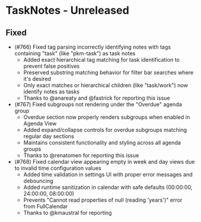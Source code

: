 # TaskNotes - Unreleased

<!--

**Added** for new features.
**Changed** for changes in existing functionality.
**Deprecated** for soon-to-be removed features.
**Removed** for now removed features.
**Fixed** for any bug fixes.
**Security** in case of vulnerabilities.

Always acknowledge contributors and those who report issues. 

Example:

```
## Fixed

- (#768) Fixed calendar view appearing empty in week and day views due to invalid time configuration values 
  - Added time validation in settings UI with proper error messages and debouncing
  - Added runtime sanitization in calendar with safe defaults (00:00:00, 24:00:00, 08:00:00)
  - Prevents "Cannot read properties of null (reading 'years')" error from FullCalendar
  - Thanks to @userhandle for reporting and help debugging
```

-->

## Fixed

- (#766) Fixed tag parsing incorrectly identifying notes with tags containing "task" (like "pkm-task") as task notes
  - Added exact hierarchical tag matching for task identification to prevent false positives
  - Preserved substring matching behavior for filter bar searches where it's desired
  - Only exact matches or hierarchical children (like "task/work") now identify notes as tasks
  - Thanks to @anareaty and @fastrick for reporting this issue
- (#767) Fixed subgroups not rendering under the "Overdue" agenda group
  - Overdue section now properly renders subgroups when enabled in Agenda View
  - Added expand/collapse controls for overdue subgroups matching regular day sections
  - Maintains consistent functionality and styling across all agenda groups
  - Thanks to @renatomen for reporting this issue
- (#768) Fixed calendar view appearing empty in week and day views due to invalid time configuration values
  - Added time validation in settings UI with proper error messages and debouncing
  - Added runtime sanitization in calendar with safe defaults (00:00:00, 24:00:00, 08:00:00)
  - Prevents "Cannot read properties of null (reading 'years')" error from FullCalendar
  - Thanks to @kmaustral for reporting
